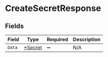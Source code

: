# CreateSecretResponse


## Fields

| Field                                    | Type                                     | Required                                 | Description                              |
| ---------------------------------------- | ---------------------------------------- | ---------------------------------------- | ---------------------------------------- |
| `Data`                                   | [*Secret](../../models/shared/secret.md) | :heavy_minus_sign:                       | N/A                                      |